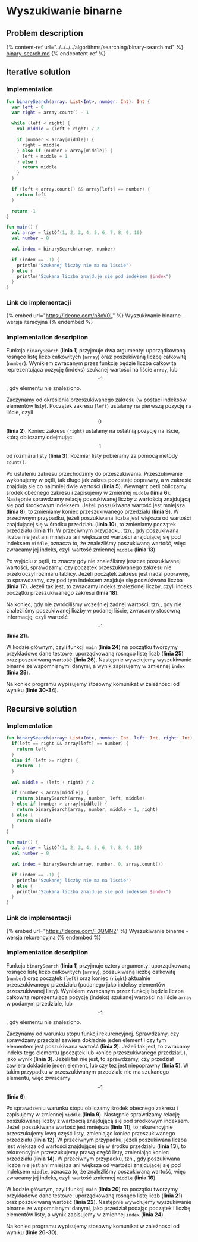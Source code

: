 # Wyszukiwanie binarne

## Problem description

{% content-ref url="../../../../algorithms/searching/binary-search.md" %}
[binary-search.md](../../../../algorithms/searching/binary-search.md)
{% endcontent-ref %}

## Iterative solution

### Implementation

```kotlin
fun binarySearch(array: List<Int>, number: Int): Int {
  var left = 0
  var right = array.count() - 1

  while (left < right) {
    val middle = (left + right) / 2

    if (number < array[middle]) {
      right = middle
    } else if (number > array[middle]) {
      left = middle + 1
    } else {
      return middle
    }
  }

  if (left < array.count() && array[left] == number) {
    return left
  }

  return -1
}

fun main() {
  val array = listOf(1, 2, 3, 4, 5, 6, 7, 8, 9, 10)
  val number = 8

  val index = binarySearch(array, number)

  if (index == -1) {
    println("Szukanej liczby nie ma na liscie")
  } else {
    println("Szukana liczba znajduje sie pod indeksem $index")
  }
}
```

### Link do implementacji

{% embed url="https://ideone.com/n8oV0L" %}
Wyszukiwanie binarne - wersja iteracyjna
{% endembed %}

### Implementation description

Funkcja `binarySearch` (**linia 1**) przyjmuje dwa argumenty: uporządkowaną rosnąco listę liczb całkowitych (`array`) oraz poszukiwaną liczbę całkowitą (`number`). Wynikiem zwracanym przez funkcję będzie liczba całkowita reprezentująca pozycję (indeks) szukanej wartości na liście `array`, lub $$-1$$, gdy elementu nie znaleziono.

Zaczynamy od określenia przeszukiwanego zakresu (w postaci indeksów elementów listy). Początek zakresu (`left`) ustalamy na pierwszą pozycję na liście, czyli $$0$$ (**linia 2**). Koniec zakresu (`right`) ustalamy na ostatnią pozycję na liście, którą obliczamy odejmując $$1$$ od rozmiaru listy (**linia 3**). Rozmiar listy pobieramy za pomocą metody `count()`.

Po ustaleniu zakresu przechodzimy do przeszukiwania. Przeszukiwanie wykonujemy w pętli, tak długo jak zakres pozostaje poprawny, a w zakresie znajdują się co najmniej dwie wartości (**linia 5**). Wewnątrz pętli obliczamy środek obecnego zakresu i zapisujemy w zmiennej `middle` (**linia 6**). Następnie sprawdzamy relację poszukiwanej liczby z wartością znajdującą się pod środkowym indeksem. Jeżeli poszukiwana wartość jest mniejsza (**linia 8**), to zmieniamy koniec przeszukiwanego przedziału (**linia 9**). W przeciwnym przypadku, jeżeli poszukiwana liczba jest większa od wartości znajdującej się w środku przedziału (**linia 10**), to zmieniamy początek przedziału (**linia 11**). W przeciwnym przypadku, tzn., gdy poszukiwana liczba nie jest ani mniejsza ani większa od wartości znajdującej się pod indeksem `middle`, oznacza to, że znaleźliśmy poszukiwaną wartość, więc zwracamy jej indeks, czyli wartość zmiennej `middle` (**linia 13**).

Po wyjściu z pętli, to znaczy gdy nie znaleźliśmy jeszcze poszukiwanej wartości, sprawdzamy, czy początek przeszukiwanego zakresu nie przekroczył rozmiaru tablicy. Jeżeli początek zakresu jest nadal poprawny, to sprawdzamy, czy pod tym indeksem znajduje się poszukiwana liczba (**linia 17**). Jeżeli tak jest, to zwracamy indeks znalezionej liczby, czyli indeks początku przeszukiwanego zakresu (**linia 18**).

Na koniec, gdy nie zwróciliśmy wcześniej żadnej wartości, tzn., gdy nie znaleźliśmy poszukiwanej liczby w podanej liście, zwracamy stosowną informację, czyli wartość $$-1$$ (**linia 21**).

W kodzie głównym, czyli funkcji `main` (**linia 24**) na początku tworzymy przykładowe dane testowe: uporządkowaną rosnąco listę liczb (**linia 25**) oraz poszukiwaną wartość (**linia 26**). Następnie wywołujemy wyszukiwanie binarne ze wspomnianymi danymi, a wynik zapisujemy w zmiennej `index` (**linia 28**).

Na koniec programu wypisujemy stosowny komunikat w zależności od wyniku (**linie 30-34**).

## Recursive solution

### Implementation

```kotlin
fun binarySearch(array: List<Int>, number: Int, left: Int, right: Int): Int {
  if(left == right && array[left] == number) {
    return left
  }
  else if (left >= right) {
    return -1
  }

  val middle = (left + right) / 2

  if (number < array[middle]) {
    return binarySearch(array, number, left, middle)
  } else if (number > array[middle]) {
    return binarySearch(array, number, middle + 1, right)
  } else {
    return middle
  }
}

fun main() {
  val array = listOf(1, 2, 3, 4, 5, 6, 7, 8, 9, 10)
  val number = 8

  val index = binarySearch(array, number, 0, array.count())

  if (index == -1) {
    println("Szukanej liczby nie ma na liscie")
  } else {
    println("Szukana liczba znajduje sie pod indeksem $index")
  }
}
```

### Link do implementacji

{% embed url="https://ideone.com/F0QMN2" %}
Wyszukiwanie binarne - wersja rekurencyjna
{% endembed %}

### Implementation description

Funkcja `binarySearch` (**linia 1**) przyjmuje cztery argumenty: uporządkowaną rosnąco listę liczb całkowitych (`array`), poszukiwaną liczbę całkowitą (`number`) oraz początek (`left`) oraz koniec (`right`) aktualnie przeszukiwanego przedziału (podanego jako indeksy elementów przeszukiwanej listy). Wynikiem zwracanym przez funkcję będzie liczba całkowita reprezentująca pozycję (indeks) szukanej wartości na liście `array` w podanym przedziale, lub $$-1$$, gdy elementu nie znaleziono.

Zaczynamy od warunku stopu funkcji rekurencyjnej. Sprawdzamy, czy sprawdzany przedział zawiera dokładnie jeden element i czy tym elementem jest poszukiwana wartość (**linia 2**). Jeżeli tak jest, to zwracamy indeks tego elementu (początek lub koniec przeszukiwanego przedziału), jako wynik (**linia 3**). Jeżeli tak nie jest, to sprawdzamy, czy przedział zawiera dokładnie jeden element, lub czy też jest niepoprawny (**linia 5**). W takim przypadku w przeszukiwanym przedziale nie ma szukanego elementu, więc zwracamy $$-1$$ (**linia 6**).

Po sprawdzeniu warunku stopu obliczamy środek obecnego zakresu i zapisujemy w zmiennej `middle` (**linia 9**). Następnie sprawdzamy relację poszukiwanej liczby z wartością znajdującą się pod środkowym indeksem. Jeżeli poszukiwana wartość jest mniejsza (**linia 11**), to rekurencyjnie przeszukujemy lewą część listy, zmieniając koniec przeszukiwanego przedziału (**linia 12**). W przeciwnym przypadku, jeżeli poszukiwana liczba jest większa od wartości znajdującej się w środku przedziału (**linia 13**), to rekurencyjnie przeszukujemy prawą część listy, zmieniając koniec przedziału (**linia 14**). W przeciwnym przypadku, tzn., gdy poszukiwana liczba nie jest ani mniejsza ani większa od wartości znajdującej się pod indeksem `middle`, oznacza to, że znaleźliśmy poszukiwaną wartość, więc zwracamy jej indeks, czyli wartość zmiennej `middle` (**linia 16**).

W kodzie głównym, czyli funkcji `main` (**linia 20**) na początku tworzymy przykładowe dane testowe: uporządkowaną rosnąco listę liczb (**linia 21**) oraz poszukiwaną wartość (**linia 22**). Następnie wywołujemy wyszukiwanie binarne ze wspomnianymi danymi, jako przedział podając początek i liczbę elementów listy, a wynik zapisujemy w zmiennej `index` (**linia 24**).

Na koniec programu wypisujemy stosowny komunikat w zależności od wyniku (**linie 26-30**).
